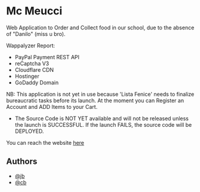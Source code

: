 
# Mc Meucci

Web Application to Order and Collect food in our school, due to the absence of "Danilo" (miss u bro).

Wappalyzer Report:
- PayPal Payment REST API
- reCaptcha V3
- Cloudflare CDN
- Hostinger
- GoDaddy Domain

NB: This application is not yet in use because 'Lista Fenice' needs to finalize bureaucratic tasks before its launch. At the moment you can Register an Account and ADD Items to your Cart.

- The Source Code is NOT YET available and will not be released unless the launch is SUCCESSFUL. If the launch FAILS, the source code will be DEPLOYED.

You can reach the website [here](https://mcmeucci.shop)

## Authors

- [@jb](https://github.com/imbudro)
- [@cb](https://github.com/CaptainBeluga)